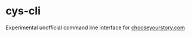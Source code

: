 # cys-cli
Experimental unofficial command line interface for [chooseyourstory.com](http://chooseyourstory.com/)
